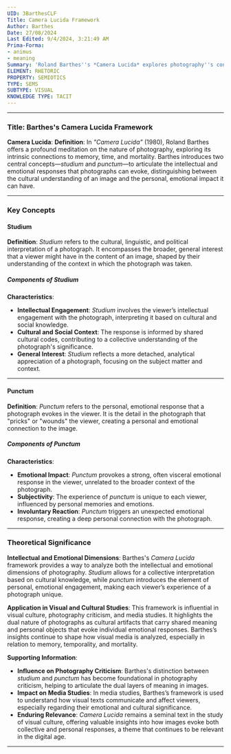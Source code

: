 ```yaml
---
UID: 3BarthesCLF
Title: Camera Lucida Framework
Author: Barthes
Date: 27/08/2024
Last Edited: 9/4/2024, 3:21:49 AM
Prima-Forma:
- animus
- meaning
Summary: 'Roland Barthes''s *Camera Lucida* explores photography''s connection to memory, time, and mortality through two key concepts: *studium*, the intellectual engagement with a photograph, and *punctum*, the personal, emotional response it evokes. This framework distinguishes between universal and individual reactions to images, making it influential in photography criticism and visual media studies.'
ELEMENT: RHETORIC
PROPERTY: SEMIOTICS
TYPE: SEMS
SUBTYPE: VISUAL
KNOWLEDGE TYPE: TACIT
---
```

---

### Title: **Barthes's Camera Lucida Framework**

**Camera Lucida**:
   **Definition**: In *"Camera Lucida"* (1980), Roland Barthes offers a profound meditation on the nature of photography, exploring its intrinsic connections to memory, time, and mortality. Barthes introduces two central concepts—*studium* and *punctum*—to articulate the intellectual and emotional responses that photographs can evoke, distinguishing between the cultural understanding of an image and the personal, emotional impact it can have.

---

### Key Concepts

#### Studium

**Definition**:
   *Studium* refers to the cultural, linguistic, and political interpretation of a photograph. It encompasses the broader, general interest that a viewer might have in the content of an image, shaped by their understanding of the context in which the photograph was taken.

##### **Components of Studium**

**Characteristics**:
   - **Intellectual Engagement**: *Studium* involves the viewer’s intellectual engagement with the photograph, interpreting it based on cultural and social knowledge.
   - **Cultural and Social Context**: The response is informed by shared cultural codes, contributing to a collective understanding of the photograph's significance.
   - **General Interest**: *Studium* reflects a more detached, analytical appreciation of a photograph, focusing on the subject matter and context.


---

#### Punctum

**Definition**:
   *Punctum* refers to the personal, emotional response that a photograph evokes in the viewer. It is the detail in the photograph that "pricks" or "wounds" the viewer, creating a personal and emotional connection to the image.

##### **Components of Punctum**
**Characteristics**:
   - **Emotional Impact**: *Punctum* provokes a strong, often visceral emotional response in the viewer, unrelated to the broader context of the photograph.
   - **Subjectivity**: The experience of *punctum* is unique to each viewer, influenced by personal memories and emotions.
   - **Involuntary Reaction**: *Punctum* triggers an unexpected emotional response, creating a deep personal connection with the photograph.


---

### Theoretical Significance

**Intellectual and Emotional Dimensions**:
   Barthes's *Camera Lucida* framework provides a way to analyze both the intellectual and emotional dimensions of photography. *Studium* allows for a collective interpretation based on cultural knowledge, while *punctum* introduces the element of personal, emotional engagement, making each viewer’s experience of a photograph unique.

**Application in Visual and Cultural Studies**:
   This framework is influential in visual culture, photography criticism, and media studies. It highlights the dual nature of photographs as cultural artifacts that carry shared meaning and personal objects that evoke individual emotional responses. Barthes’s insights continue to shape how visual media is analyzed, especially in relation to memory, temporality, and mortality.

**Supporting Information**:
   - **Influence on Photography Criticism**: Barthes's distinction between *studium* and *punctum* has become foundational in photography criticism, helping to articulate the dual layers of meaning in images.
   - **Impact on Media Studies**: In media studies, Barthes’s framework is used to understand how visual texts communicate and affect viewers, especially regarding their emotional and cultural significance.
   - **Enduring Relevance**: *Camera Lucida* remains a seminal text in the study of visual culture, offering valuable insights into how images evoke both collective and personal responses, a theme that continues to be relevant in the digital age.

---
